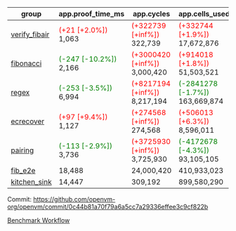 | group | app.proof_time_ms | app.cycles | app.cells_used | leaf.proof_time_ms | leaf.cycles | leaf.cells_used |
| -- | -- | -- | -- | -- | -- | -- |
| [verify_fibair](https://github.com/openvm-org/openvm/blob/benchmark-results/benchmarks-pr/1567/verify_fibair-0c44b81a70f79a6a5cc7a29336effee3c9cf822b.md) |<span style='color: red'>(+21 [+2.0%])</span> 1,063 | <span style='color: red'>(+322739 [+inf%])</span> 322,739 | <span style='color: red'>(+332744 [+1.9%])</span> 17,672,876 |- | - | - |
| [fibonacci](https://github.com/openvm-org/openvm/blob/benchmark-results/benchmarks-pr/1567/fibonacci-0c44b81a70f79a6a5cc7a29336effee3c9cf822b.md) |<span style='color: green'>(-247 [-10.2%])</span> 2,166 | <span style='color: red'>(+3000420 [+inf%])</span> 3,000,420 | <span style='color: red'>(+914018 [+1.8%])</span> 51,503,521 |<span style='color: green'>(-31 [-1.0%])</span> 3,077 | <span style='color: red'>(+1248001 [+inf%])</span> 1,248,001 | <span style='color: red'>(+790630 [+1.1%])</span> 70,625,308 |
| [regex](https://github.com/openvm-org/openvm/blob/benchmark-results/benchmarks-pr/1567/regex-0c44b81a70f79a6a5cc7a29336effee3c9cf822b.md) |<span style='color: green'>(-253 [-3.5%])</span> 6,994 | <span style='color: red'>(+8217194 [+inf%])</span> 8,217,194 | <span style='color: green'>(-2841278 [-1.7%])</span> 163,669,874 |<span style='color: green'>(-3624 [-28.8%])</span> 8,941 | <span style='color: red'>(+3326582 [+inf%])</span> 3,326,582 | <span style='color: green'>(-69538410 [-22.9%])</span> 234,117,616 |
| [ecrecover](https://github.com/openvm-org/openvm/blob/benchmark-results/benchmarks-pr/1567/ecrecover-0c44b81a70f79a6a5cc7a29336effee3c9cf822b.md) |<span style='color: red'>(+97 [+9.4%])</span> 1,127 | <span style='color: red'>(+274568 [+inf%])</span> 274,568 | <span style='color: red'>(+506013 [+6.3%])</span> 8,596,011 |<span style='color: green'>(-778 [-7.4%])</span> 9,726 | <span style='color: red'>(+2934884 [+inf%])</span> 2,934,884 | <span style='color: red'>(+1572816 [+0.6%])</span> 246,667,168 |
| [pairing](https://github.com/openvm-org/openvm/blob/benchmark-results/benchmarks-pr/1567/pairing-0c44b81a70f79a6a5cc7a29336effee3c9cf822b.md) |<span style='color: green'>(-113 [-2.9%])</span> 3,736 | <span style='color: red'>(+3725930 [+inf%])</span> 3,725,930 | <span style='color: green'>(-4172678 [-4.3%])</span> 93,105,105 |<span style='color: green'>(-3280 [-42.6%])</span> 4,416 | <span style='color: red'>(+2010516 [+inf%])</span> 2,010,516 | <span style='color: green'>(-66693205 [-32.5%])</span> 138,832,129 |
| [fib_e2e](https://github.com/openvm-org/openvm/blob/benchmark-results/benchmarks-pr/1567/fib_e2e-0c44b81a70f79a6a5cc7a29336effee3c9cf822b.md) | 18,488 |  24,000,420 |  410,933,023 | 16,236 |  7,462,484 |  435,494,031 |
| [kitchen_sink](https://github.com/openvm-org/openvm/blob/benchmark-results/benchmarks-pr/1567/kitchen_sink-0c44b81a70f79a6a5cc7a29336effee3c9cf822b.md) | 14,447 |  309,192 |  899,580,290 | 22,509 |  7,952,556 |  748,994,994 |


Commit: https://github.com/openvm-org/openvm/commit/0c44b81a70f79a6a5cc7a29336effee3c9cf822b

[Benchmark Workflow](https://github.com/openvm-org/openvm/actions/runs/16545915621)
